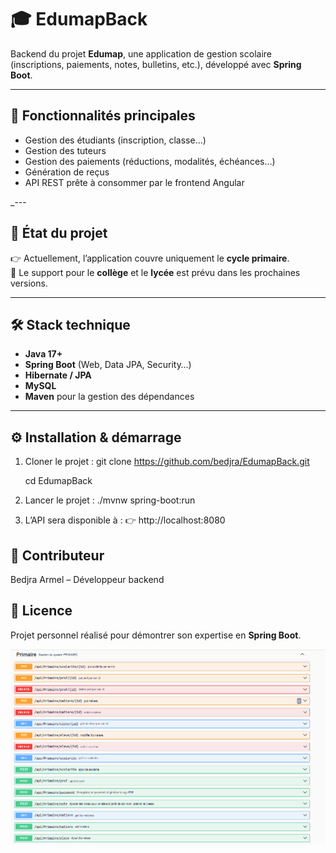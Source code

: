 # 🎓 EdumapBack

Backend du projet **Edumap**, une application de gestion scolaire (inscriptions, paiements, notes, bulletins, etc.), développé avec **Spring Boot**.

---

## 🚀 Fonctionnalités principales
- Gestion des étudiants (inscription, classe…)
- Gestion des tuteurs
- Gestion des paiements (réductions, modalités, échéances…)
- Génération de reçus
- API REST prête à consommer par le frontend Angular

_---

## 📌 État du projet
👉 Actuellement, l’application couvre uniquement le **cycle primaire**.  
🚧 Le support pour le **collège** et le **lycée** est prévu dans les prochaines versions.

---

## 🛠️ Stack technique
- **Java 17+**
- **Spring Boot** (Web, Data JPA, Security…)
- **Hibernate / JPA**
- **MySQL** 
- **Maven** pour la gestion des dépendances

---

## ⚙️ Installation & démarrage

1. Cloner le projet :
   git clone https://github.com/bedjra/EdumapBack.git

    cd EdumapBack

2. Lancer le projet :
./mvnw spring-boot:run

3. L’API sera disponible à :
👉 http://localhost:8080


## 🤝 Contributeur

Bedjra Armel – Développeur backend

## 📄 Licence

Projet personnel réalisé pour démontrer son expertise en **Spring Boot**.


![Texte alternatif](src/main/resources/templates/Capture.PNG)
